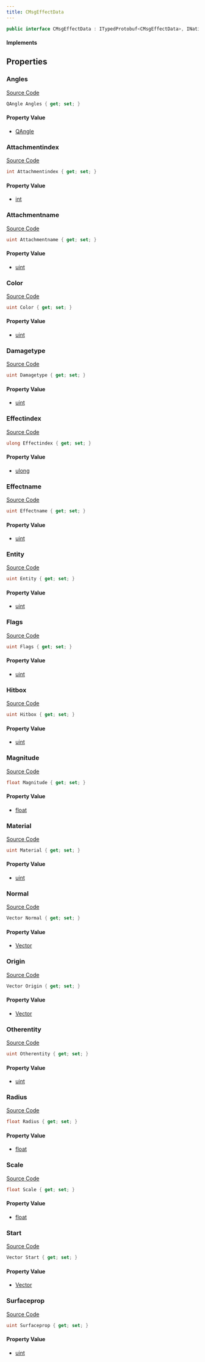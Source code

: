 ```yaml
---
title: CMsgEffectData
---
```


```csharp
public interface CMsgEffectData : ITypedProtobuf<CMsgEffectData>, INativeHandle
```

#### Implements

## Properties

### Angles

[Source Code](https://github.com/swiftly-solution/swiftlys2/blob/main/managed/src/SwiftlyS2.Generated/Protobufs/Interfaces/CMsgEffectData.cs#L22)

```csharp
QAngle Angles { get; set; }
```

#### Property Value

- [QAngle](/docs/api/shared/natives/qangle)

### Attachmentindex

[Source Code](https://github.com/swiftly-solution/swiftlys2/blob/main/managed/src/SwiftlyS2.Generated/Protobufs/Interfaces/CMsgEffectData.cs#L61)

```csharp
int Attachmentindex { get; set; }
```

#### Property Value

- [int](https://learn.microsoft.com/dotnet/api/system.int32)

### Attachmentname

[Source Code](https://github.com/swiftly-solution/swiftlys2/blob/main/managed/src/SwiftlyS2.Generated/Protobufs/Interfaces/CMsgEffectData.cs#L67)

```csharp
uint Attachmentname { get; set; }
```

#### Property Value

- [uint](https://learn.microsoft.com/dotnet/api/system.uint32)

### Color

[Source Code](https://github.com/swiftly-solution/swiftlys2/blob/main/managed/src/SwiftlyS2.Generated/Protobufs/Interfaces/CMsgEffectData.cs#L55)

```csharp
uint Color { get; set; }
```

#### Property Value

- [uint](https://learn.microsoft.com/dotnet/api/system.uint32)

### Damagetype

[Source Code](https://github.com/swiftly-solution/swiftlys2/blob/main/managed/src/SwiftlyS2.Generated/Protobufs/Interfaces/CMsgEffectData.cs#L46)

```csharp
uint Damagetype { get; set; }
```

#### Property Value

- [uint](https://learn.microsoft.com/dotnet/api/system.uint32)

### Effectindex

[Source Code](https://github.com/swiftly-solution/swiftlys2/blob/main/managed/src/SwiftlyS2.Generated/Protobufs/Interfaces/CMsgEffectData.cs#L43)

```csharp
ulong Effectindex { get; set; }
```

#### Property Value

- [ulong](https://learn.microsoft.com/dotnet/api/system.uint64)

### Effectname

[Source Code](https://github.com/swiftly-solution/swiftlys2/blob/main/managed/src/SwiftlyS2.Generated/Protobufs/Interfaces/CMsgEffectData.cs#L64)

```csharp
uint Effectname { get; set; }
```

#### Property Value

- [uint](https://learn.microsoft.com/dotnet/api/system.uint32)

### Entity

[Source Code](https://github.com/swiftly-solution/swiftlys2/blob/main/managed/src/SwiftlyS2.Generated/Protobufs/Interfaces/CMsgEffectData.cs#L25)

```csharp
uint Entity { get; set; }
```

#### Property Value

- [uint](https://learn.microsoft.com/dotnet/api/system.uint32)

### Flags

[Source Code](https://github.com/swiftly-solution/swiftlys2/blob/main/managed/src/SwiftlyS2.Generated/Protobufs/Interfaces/CMsgEffectData.cs#L58)

```csharp
uint Flags { get; set; }
```

#### Property Value

- [uint](https://learn.microsoft.com/dotnet/api/system.uint32)

### Hitbox

[Source Code](https://github.com/swiftly-solution/swiftlys2/blob/main/managed/src/SwiftlyS2.Generated/Protobufs/Interfaces/CMsgEffectData.cs#L52)

```csharp
uint Hitbox { get; set; }
```

#### Property Value

- [uint](https://learn.microsoft.com/dotnet/api/system.uint32)

### Magnitude

[Source Code](https://github.com/swiftly-solution/swiftlys2/blob/main/managed/src/SwiftlyS2.Generated/Protobufs/Interfaces/CMsgEffectData.cs#L34)

```csharp
float Magnitude { get; set; }
```

#### Property Value

- [float](https://learn.microsoft.com/dotnet/api/system.single)

### Material

[Source Code](https://github.com/swiftly-solution/swiftlys2/blob/main/managed/src/SwiftlyS2.Generated/Protobufs/Interfaces/CMsgEffectData.cs#L49)

```csharp
uint Material { get; set; }
```

#### Property Value

- [uint](https://learn.microsoft.com/dotnet/api/system.uint32)

### Normal

[Source Code](https://github.com/swiftly-solution/swiftlys2/blob/main/managed/src/SwiftlyS2.Generated/Protobufs/Interfaces/CMsgEffectData.cs#L19)

```csharp
Vector Normal { get; set; }
```

#### Property Value

- [Vector](/docs/api/shared/natives/vector)

### Origin

[Source Code](https://github.com/swiftly-solution/swiftlys2/blob/main/managed/src/SwiftlyS2.Generated/Protobufs/Interfaces/CMsgEffectData.cs#L13)

```csharp
Vector Origin { get; set; }
```

#### Property Value

- [Vector](/docs/api/shared/natives/vector)

### Otherentity

[Source Code](https://github.com/swiftly-solution/swiftlys2/blob/main/managed/src/SwiftlyS2.Generated/Protobufs/Interfaces/CMsgEffectData.cs#L28)

```csharp
uint Otherentity { get; set; }
```

#### Property Value

- [uint](https://learn.microsoft.com/dotnet/api/system.uint32)

### Radius

[Source Code](https://github.com/swiftly-solution/swiftlys2/blob/main/managed/src/SwiftlyS2.Generated/Protobufs/Interfaces/CMsgEffectData.cs#L37)

```csharp
float Radius { get; set; }
```

#### Property Value

- [float](https://learn.microsoft.com/dotnet/api/system.single)

### Scale

[Source Code](https://github.com/swiftly-solution/swiftlys2/blob/main/managed/src/SwiftlyS2.Generated/Protobufs/Interfaces/CMsgEffectData.cs#L31)

```csharp
float Scale { get; set; }
```

#### Property Value

- [float](https://learn.microsoft.com/dotnet/api/system.single)

### Start

[Source Code](https://github.com/swiftly-solution/swiftlys2/blob/main/managed/src/SwiftlyS2.Generated/Protobufs/Interfaces/CMsgEffectData.cs#L16)

```csharp
Vector Start { get; set; }
```

#### Property Value

- [Vector](/docs/api/shared/natives/vector)

### Surfaceprop

[Source Code](https://github.com/swiftly-solution/swiftlys2/blob/main/managed/src/SwiftlyS2.Generated/Protobufs/Interfaces/CMsgEffectData.cs#L40)

```csharp
uint Surfaceprop { get; set; }
```

#### Property Value

- [uint](https://learn.microsoft.com/dotnet/api/system.uint32)

